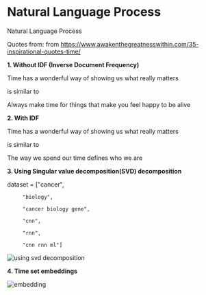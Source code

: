# Natural Language Process
 Natural Language Process

Quotes from: from https://www.awakenthegreatnesswithin.com/35-inspirational-quotes-time/

**1. Without IDF (Inverse Document Frequency)**

Time has a wonderful way of showing us what really matters

is similar to 

Always make time for things that make you feel happy to be alive

**2. With IDF**

Time has a wonderful way of showing us what really matters

is similar to 

The way we spend our time defines who we are

**3. Using Singular value decomposition(SVD) decomposition**

dataset = ["cancer",

         "biology",
         
         "cancer biology gene",
         
         "cnn",
         
         "rnn",
         
         "cnn rnn ml"]


![using svd decomposition](https://user-images.githubusercontent.com/55184529/65324958-96c68900-dbe8-11e9-92cd-f06be7407248.png)


**4. Time set embeddings**

![embedding](https://user-images.githubusercontent.com/55184529/65324769-1c960480-dbe8-11e9-91d8-979dad917641.png)
